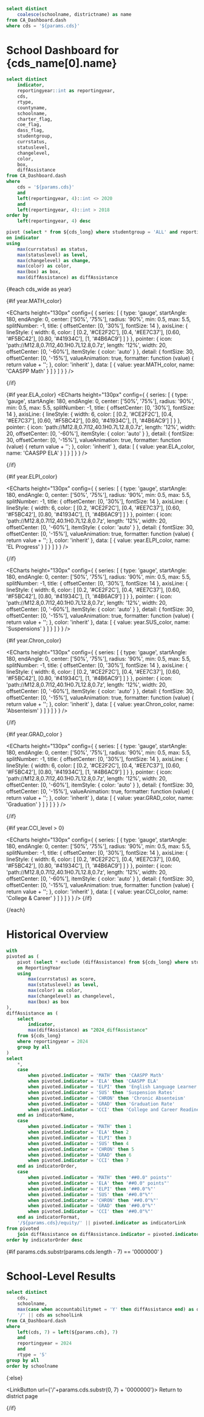 ```sql cds_name
select distinct
    coalesce(schoolname, districtname) as name
from CA_Dashboard.dash
where cds = '${params.cds}'
```

# School Dashboard for {cds_name[0].name}


```sql cds_long
select distinct
    indicator,
    reportingyear::int as reportingyear,
    cds,
    rtype,
    countyname,
    schoolname,
    charter_flag,
    coe_flag,
    dass_flag,
    studentgroup,
    currstatus,
    statuslevel,
    changelevel,
    color,
    box,
    diffAssistance
from CA_Dashboard.dash
where 
    cds = '${params.cds}'
    and
    left(reportingyear, 4)::int <> 2020
    and
    left(reportingyear, 4)::int > 2018
order by
    left(reportingyear, 4) desc
```

```sql cds_wide
pivot (select * from ${cds_long} where studentgroup = 'ALL' and reportingyear = 2024)
on indicator
using
    max(currstatus) as status,
    max(statuslevel) as level,
    max(changelevel) as change,
    max(color) as color,
    max(box) as box,
    max(diffAssistance) as diffAssistance
```

{#each cds_wide as year}

<Grid cols=6>

{#if year.MATH_color}

<ECharts height="130px" config={
    {
    series: [
        {
        type: 'gauge',
        startAngle: 180,
        endAngle: 0,
        center: ['50%', '75%'],
        radius: '90%',
        min: 0.5,
        max: 5.5,
        splitNumber: -1,
        title: {
            offsetCenter: [0, '30%'],
            fontSize: 14
        },
        axisLine: {
            lineStyle: {
            width: 6,
            color: [
                [0.2, '#CE2F2C'],
                [0.4, '#EE7C37'],
                [0.60, '#F5BC42'],
                [0.80, '#41934C'],
                [1, '#4B6AC9']
            ]
            }
        },
        pointer: {
            icon: 'path://M12.8,0.7l12,40.1H0.7L12.8,0.7z',
            length: '12%',
            width: 20,
            offsetCenter: [0, '-60%'],
            itemStyle: {
            color: 'auto'
            }
        },
        detail: {
            fontSize: 30,
            offsetCenter: [0, '-15%'],
            valueAnimation: true,
            formatter: function (value) {
            return value + '';
            },
            color: 'inherit'
        },
        data: [
            {
            value: year.MATH_color,
            name: 'CAASPP Math' 
            }
        ]
        }
    ]
    }
}
/>

{/if}

{#if year.ELA_color}
<ECharts height="130px" config={
    {
    series: [
        {
        type: 'gauge',
        startAngle: 180,
        endAngle: 0,
        center: ['50%', '75%'],
        radius: '90%',
        min: 0.5,
        max: 5.5,
        splitNumber: -1,
        title: {
            offsetCenter: [0, '30%'],
            fontSize: 14
        },
        axisLine: {
            lineStyle: {
            width: 6,
            color: [
                [0.2, '#CE2F2C'],
                [0.4, '#EE7C37'],
                [0.60, '#F5BC42'],
                [0.80, '#41934C'],
                [1, '#4B6AC9']
            ]
            }
        },
        pointer: {
            icon: 'path://M12.8,0.7l12,40.1H0.7L12.8,0.7z',
            length: '12%',
            width: 20,
            offsetCenter: [0, '-60%'],
            itemStyle: {
            color: 'auto'
            }
        },
        detail: {
            fontSize: 30,
            offsetCenter: [0, '-15%'],
            valueAnimation: true,
            formatter: function (value) {
            return value + '';
            },
            color: 'inherit'
        },
        data: [
            {
            value: year.ELA_color,
            name: 'CAASPP ELA'
            }
        ]
        }
    ]
    }
}
/>

{/if}

{#if year.ELPI_color}

<ECharts height="130px" config={
    {
    series: [
        {
        type: 'gauge',
        startAngle: 180,
        endAngle: 0,
        center: ['50%', '75%'],
        radius: '90%',
        min: 0.5,
        max: 5.5,
        splitNumber: -1,
        title: {
            offsetCenter: [0, '30%'],
            fontSize: 14
        },
        axisLine: {
            lineStyle: {
            width: 6,
            color: [
                [0.2, '#CE2F2C'],
                [0.4, '#EE7C37'],
                [0.60, '#F5BC42'],
                [0.80, '#41934C'],
                [1, '#4B6AC9']
            ]
            }
        },
        pointer: {
            icon: 'path://M12.8,0.7l12,40.1H0.7L12.8,0.7z',
            length: '12%',
            width: 20,
            offsetCenter: [0, '-60%'],
            itemStyle: {
            color: 'auto'
            }
        },
        detail: {
            fontSize: 30,
            offsetCenter: [0, '-15%'],
            valueAnimation: true,
            formatter: function (value) {
            return value + '';
            },
            color: 'inherit'
        },
        data: [
            {
            value: year.ELPI_color,
            name: 'EL Progress' 
            }
        ]
        }
    ]
    }
}
/>

{/if}

<ECharts height="130px" config={
    {
    series: [
        {
        type: 'gauge',
        startAngle: 180,
        endAngle: 0,
        center: ['50%', '75%'],
        radius: '90%',
        min: 0.5,
        max: 5.5,
        splitNumber: -1,
        title: {
            offsetCenter: [0, '30%'],
            fontSize: 14
        },
        axisLine: {
            lineStyle: {
            width: 6,
            color: [
                [0.2, '#CE2F2C'],
                [0.4, '#EE7C37'],
                [0.60, '#F5BC42'],
                [0.80, '#41934C'],
                [1, '#4B6AC9']
            ]
            }
        },
        pointer: {
            icon: 'path://M12.8,0.7l12,40.1H0.7L12.8,0.7z',
            length: '12%',
            width: 20,
            offsetCenter: [0, '-60%'],
            itemStyle: {
            color: 'auto'
            }
        },
        detail: {
            fontSize: 30,
            offsetCenter: [0, '-15%'],
            valueAnimation: true,
            formatter: function (value) {
            return value + '';
            },
            color: 'inherit'
        },
        data: [
            {
            value: year.SUS_color,
            name: 'Suspensions' 
            }
        ]
        }
    ]
    }
}
/>

{#if year.Chron_color}

<ECharts height="130px" config={
    {
    series: [
        {
        type: 'gauge',
        startAngle: 180,
        endAngle: 0,
        center: ['50%', '75%'],
        radius: '90%',
        min: 0.5,
        max: 5.5,
        splitNumber: -1,
        title: {
            offsetCenter: [0, '30%'],
            fontSize: 14
        },
        axisLine: {
            lineStyle: {
            width: 6,
            color: [
                [0.2, '#CE2F2C'],
                [0.4, '#EE7C37'],
                [0.60, '#F5BC42'],
                [0.80, '#41934C'],
                [1, '#4B6AC9']
            ]
            }
        },
        pointer: {
            icon: 'path://M12.8,0.7l12,40.1H0.7L12.8,0.7z',
            length: '12%',
            width: 20,
            offsetCenter: [0, '-60%'],
            itemStyle: {
            color: 'auto'
            }
        },
        detail: {
            fontSize: 30,
            offsetCenter: [0, '-15%'],
            valueAnimation: true,
            formatter: function (value) {
            return value + '';
            },
            color: 'inherit'
        },
        data: [
            {
            value: year.Chron_color,
            name: 'Absenteism' 
            }
        ]
        }
    ]
    }
}
/>

{/if}

{#if year.GRAD_color }

<ECharts height="130px" config={
    {
    series: [
        {
        type: 'gauge',
        startAngle: 180,
        endAngle: 0,
        center: ['50%', '75%'],
        radius: '90%',
        min: 0.5,
        max: 5.5,
        splitNumber: -1,
        title: {
            offsetCenter: [0, '30%'],
            fontSize: 14
        },
        axisLine: {
            lineStyle: {
            width: 6,
            color: [
                [0.2, '#CE2F2C'],
                [0.4, '#EE7C37'],
                [0.60, '#F5BC42'],
                [0.80, '#41934C'],
                [1, '#4B6AC9']
            ]
            }
        },
        pointer: {
            icon: 'path://M12.8,0.7l12,40.1H0.7L12.8,0.7z',
            length: '12%',
            width: 20,
            offsetCenter: [0, '-60%'],
            itemStyle: {
            color: 'auto'
            }
        },
        detail: {
            fontSize: 30,
            offsetCenter: [0, '-15%'],
            valueAnimation: true,
            formatter: function (value) {
            return value + '';
            },
            color: 'inherit'
        },
        data: [
            {
            value: year.GRAD_color,
            name: 'Graduation' 
            }
        ]
        }
    ]
    }
}
/>

{/if}

{#if year.CCI_level > 0}

<ECharts height="130px" config={
    {
    series: [
        {
        type: 'gauge',
        startAngle: 180,
        endAngle: 0,
        center: ['50%', '75%'],
        radius: '90%',
        min: 0.5,
        max: 5.5,
        splitNumber: -1,
        title: {
            offsetCenter: [0, '30%'],
            fontSize: 14
        },
        axisLine: {
            lineStyle: {
            width: 6,
            color: [
                [0.2, '#CE2F2C'],
                [0.4, '#EE7C37'],
                [0.60, '#F5BC42'],
                [0.80, '#41934C'],
                [1, '#4B6AC9']
            ]
            }
        },
        pointer: {
            icon: 'path://M12.8,0.7l12,40.1H0.7L12.8,0.7z',
            length: '12%',
            width: 20,
            offsetCenter: [0, '-60%'],
            itemStyle: {
            color: 'auto'
            }
        },
        detail: {
            fontSize: 30,
            offsetCenter: [0, '-15%'],
            valueAnimation: true,
            formatter: function (value) {
            return value + '';
            },
            color: 'inherit'
        },
        data: [
            {
            value: year.CCI_color,
            name: 'College & Career' 
            }
        ]
        }
    ]
    }
}
/>
{/if}

</Grid>

{/each}


# Historical Overview

```sql cds_year
with 
pivoted as (
    pivot (select * exclude (diffAssistance) from ${cds_long} where studentgroup = 'ALL')
    on ReportingYear
    using 
        max(currstatus) as score,
        max(statuslevel) as level,
        max(color) as color,
        max(changelevel) as changelevel,
        max(box) as box
),
diffAssistance as (
    select 
        indicator, 
        max(diffAssistance) as "2024_diffAssistance" 
    from ${cds_long} 
    where reportingyear = 2024 
    group by all
)
select
    *,
    case
        when pivoted.indicator = 'MATH' then 'CAASPP Math'
        when pivoted.indicator = 'ELA' then 'CAASPP ELA'
        when pivoted.indicator = 'ELPI' then 'English Language Learner Progress'
        when pivoted.indicator = 'SUS' then 'Suspension Rates'
        when pivoted.indicator = 'CHRON' then 'Chronic Absenteism'
        when pivoted.indicator = 'GRAD' then 'Graduation Rate'
        when pivoted.indicator = 'CCI' then 'College and Career Readiness'
    end as indicatorName,
    case
        when pivoted.indicator = 'MATH' then 1
        when pivoted.indicator = 'ELA' then 2
        when pivoted.indicator = 'ELPI' then 3
        when pivoted.indicator = 'SUS' then 4
        when pivoted.indicator = 'CHRON' then 5
        when pivoted.indicator = 'GRAD' then 6
        when pivoted.indicator = 'CCI' then 7
    end as indicatorOrder,
    case
        when pivoted.indicator = 'MATH' then '##0.0" points"'
        when pivoted.indicator = 'ELA' then '##0.0" points"'
        when pivoted.indicator = 'ELPI' then '##0.0"%"'
        when pivoted.indicator = 'SUS' then '##0.0"%"'
        when pivoted.indicator = 'CHRON' then '##0.0"%"'
        when pivoted.indicator = 'GRAD' then '##0.0"%"'
        when pivoted.indicator = 'CCI' then '##0.0"%"'
    end as indicatorFormat,
    '/${params.cds}/equity/' || pivoted.indicator as indicatorLink 
from pivoted
    join diffAssistance on diffAssistance.indicator = pivoted.indicator
order by indicatorOrder desc
```

<DataTable data={cds_year} sort=indicatorOrder link=indicatorLink wrapTitles=true>
    <Column id=indicatorName title="Indicator" wrapTitles=true/>
    <Column id=2024_color title=Level colGroup=2024 align=center contentType=colorscale scaleColor={['#CE2F2C', '#EE7C37', '#F5BC42', '#41934C', '#4B6AC9']} colorBreakpoints={[1,2,3,4,5]} />
    <Column id=2024_score title=Score colGroup=2024 align=center fmtColumn=indicatorFormat/>
    <Column id=2024_diffAssistance title="Differential Assistance" colGroup=2024 align=center fmtColumn=indicatorFormat/>
    <Column id=2023_color title=Level colGroup=2023 align=center contentType=colorscale scaleColor={['#CE2F2C', '#EE7C37', '#F5BC42', '#41934C', '#4B6AC9']} colorBreakpoints={[1,2,3,4,5]} />
    <Column id=2023_score title=Score colGroup=2023 align=center fmtColumn=indicatorFormat/>
    <Column id=2022_color title=Level colGroup=2022 align=center contentType=colorscale scaleColor={['#CE2F2C', '#EE7C37', '#F5BC42', '#41934C', '#4B6AC9']} colorBreakpoints={[1,2,3,4,5]} />
    <Column id=2022_score title=Score colGroup=2022 align=center fmtColumn=indicatorFormat/>
    <Column id=2019_color title=Level colGroup=2019 align=center contentType=colorscale scaleColor={['#CE2F2C', '#EE7C37', '#F5BC42', '#41934C', '#4B6AC9']} colorBreakpoints={[1,2,3,4,5]} />
    <Column id=2019_score title=Score colGroup=2019 align=center fmtColumn=indicatorFormat/>
</DataTable>

{#if params.cds.substr(params.cds.length - 7) == '0000000' }

# School-Level Results

```sql schools
select distinct
    cds,
    schoolname,
    max(case when accountabilitymet = 'Y' then diffAssistance end) as diffAssistance,
    '/' || cds as schoolLink
from CA_Dashboard.dash
where
    left(cds, 7) = left(${params.cds}, 7)
    and
    reportingyear = 2024
    and
    rtype = 'S'
group by all
order by schoolname
```

<DataTable data={schools} search=true rows=all link=schoolLink>
    <Column id=schoolname title="School Name"/>
    <Column id=diffAssistance title="Differentiated Assistance"/>
    <Column id=schoolLink contentType=link linkLabel="Details →" align=center/>
</DataTable>

{:else}

<LinkButton url={'/'+params.cds.substr(0, 7) + '0000000'}>
    Return to district page
</LinkButton>

{/if}
